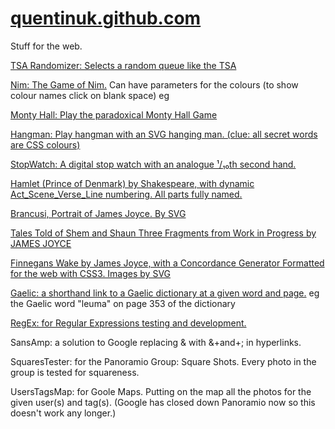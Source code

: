 # [quentinuk.github.com](https://github.com/QuentinUK/quentinuk.github.com)
Stuff for the web.

[TSA Randomizer: Selects a random queue like the TSA](https://quentinuk.github.io/tsarandomizer.html)

[Nim: The Game of Nim.](https://quentinuk.github.io/nim.html?chartreuse=4&green=7&aqua=4)
Can have parameters for the colours (to show colour names click on blank space) eg

[Monty Hall: Play the paradoxical Monty Hall Game](https://quentinuk.github.io/montyHall.html)

[Hangman: Play hangman with an SVG hanging man. (clue: all secret words are CSS colours)](https://quentinuk.github.io/hangMan.html)

[StopWatch: A digital stop watch with an analogue ¹/₁₀th second hand.](https://quentinuk.github.io/stopWatch.html)

[Hamlet (Prince of Denmark) by Shakespeare, with dynamic Act_Scene_Verse_Line numbering. All parts fully named.](https://quentinuk.github.io/hamlet.html)

[Brancusi, Portrait of James Joyce. By SVG](https://quentinuk.github.io/spiral.html)

[Tales Told of Shem and Shaun Three Fragments from Work in Progress by JAMES JOYCE](https://quentinuk.github.io/fragments.html)

[Finnegans Wake by James Joyce, with a Concordance Generator Formatted for the web with CSS3. Images by SVG](https://quentinuk.github.io/fw.html)

[Gaelic: a shorthand link to a Gaelic dictionary at a given word and page.](https://quentinuk.github.io/gaelic?leuma,353)
eg the Gaelic word "leuma" on page 353 of the dictionary

[RegEx: for Regular Expressions testing and development.](https://quentinuk.github.io/regex.html?testText=Hello%20GitHub&regExText=/\b[^\s]%2B\s*$/&replacementText=World)

SansAmp: a solution to Google replacing & with &+and+; in hyperlinks.

SquaresTester: for the Panoramio Group: Square Shots. Every photo in the group is tested for squareness.

UsersTagsMap: for Goole Maps. Putting on the map all the photos for the given user(s) and tag(s).
(Google has closed down Panoramio now so this doesn't work any longer.)
